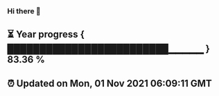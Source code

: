 ### Hi there 👋
⏳ Year progress { █████████████████████████▁▁▁▁▁ } 83.36 %
---
⏰ Updated on Mon, 01 Nov 2021 06:09:11 GMT
---
